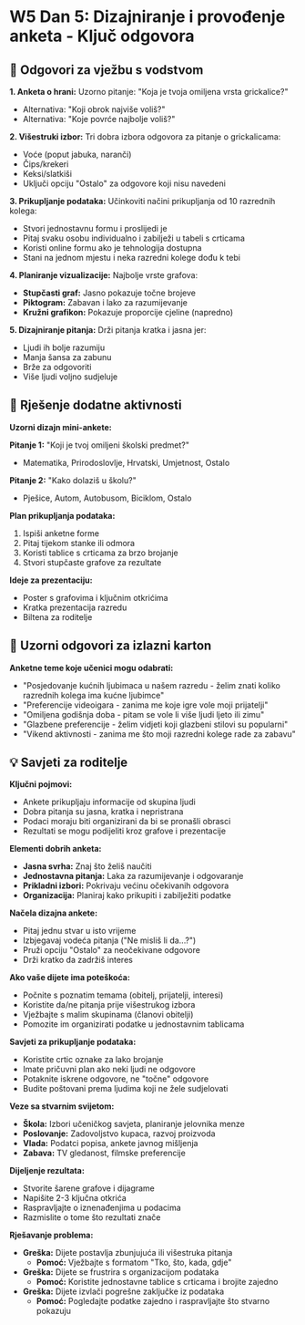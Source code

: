 # W5 Dan 5: Dizajniranje i provođenje anketa - Ključ odgovora

## 📝 Odgovori za vježbu s vodstvom

**1. Anketa o hrani:** Uzorno pitanje:
   "Koja je tvoja omiljena vrsta grickalice?"
   - Alternativa: "Koji obrok najviše voliš?"
   - Alternativa: "Koje povrće najbolje voliš?"

**2. Višestruki izbor:** Tri dobra izbora odgovora za pitanje o grickalicama:
   - Voće (poput jabuka, naranči)
   - Čips/krekeri
   - Keksi/slatkiši
   - Uključi opciju "Ostalo" za odgovore koji nisu navedeni

**3. Prikupljanje podataka:** Učinkoviti načini prikupljanja od 10 razrednih kolega:
   - Stvori jednostavnu formu i proslijedi je
   - Pitaj svaku osobu individualno i zabilježi u tabeli s crticama
   - Koristi online formu ako je tehnologija dostupna
   - Stani na jednom mjestu i neka razredni kolege dođu k tebi

**4. Planiranje vizualizacije:** Najbolje vrste grafova:
   - **Stupčasti graf:** Jasno pokazuje točne brojeve
   - **Piktogram:** Zabavan i lako za razumijevanje
   - **Kružni grafikon:** Pokazuje proporcije cjeline (napredno)

**5. Dizajniranje pitanja:** Drži pitanja kratka i jasna jer:
   - Ljudi ih bolje razumiju
   - Manja šansa za zabunu
   - Brže za odgovoriti
   - Više ljudi voljno sudjeluje

## 🚀 Rješenje dodatne aktivnosti

**Uzorni dizajn mini-ankete:**

**Pitanje 1:** "Koji je tvoj omiljeni školski predmet?"
- Matematika, Prirodoslovlje, Hrvatski, Umjetnost, Ostalo

**Pitanje 2:** "Kako dolaziš u školu?"
- Pješice, Autom, Autobusom, Biciklom, Ostalo

**Plan prikupljanja podataka:**
1. Ispiši anketne forme
2. Pitaj tijekom stanke ili odmora
3. Koristi tablice s crticama za brzo brojanje
4. Stvori stupčaste grafove za rezultate

**Ideje za prezentaciju:**
- Poster s grafovima i ključnim otkrićima
- Kratka prezentacija razredu
- Biltena za roditelje

## 🎯 Uzorni odgovori za izlazni karton

**Anketne teme koje učenici mogu odabrati:**
- "Posjedovanje kućnih ljubimaca u našem razredu - želim znati koliko razrednih kolega ima kućne ljubimce"
- "Preferencije videoigara - zanima me koje igre vole moji prijatelji"
- "Omiljena godišnja doba - pitam se vole li više ljudi ljeto ili zimu"
- "Glazbene preferencije - želim vidjeti koji glazbeni stilovi su popularni"
- "Vikend aktivnosti - zanima me što moji razredni kolege rade za zabavu"

## 💡 Savjeti za roditelje

**Ključni pojmovi:**
- Ankete prikupljaju informacije od skupina ljudi
- Dobra pitanja su jasna, kratka i nepristrana
- Podaci moraju biti organizirani da bi se pronašli obrasci
- Rezultati se mogu podijeliti kroz grafove i prezentacije

**Elementi dobrih anketa:**
- **Jasna svrha:** Znaj što želiš naučiti
- **Jednostavna pitanja:** Laka za razumijevanje i odgovaranje
- **Prikladni izbori:** Pokrivaju većinu očekivanih odgovora
- **Organizacija:** Planiraj kako prikupiti i zabilježiti podatke

**Načela dizajna ankete:**
- Pitaj jednu stvar u isto vrijeme
- Izbjegavaj vodeća pitanja ("Ne misliš li da...?")
- Pruži opciju "Ostalo" za neočekivane odgovore
- Drži kratko da zadržiš interes

**Ako vaše dijete ima poteškoća:**
- Počnite s poznatim temama (obitelj, prijatelji, interesi)
- Koristite da/ne pitanja prije višestrukog izbora
- Vježbajte s malim skupinama (članovi obitelji)
- Pomozite im organizirati podatke u jednostavnim tablicama

**Savjeti za prikupljanje podataka:**
- Koristite crtic oznake za lako brojanje
- Imate pričuvni plan ako neki ljudi ne odgovore
- Potaknite iskrene odgovore, ne "točne" odgovore
- Budite poštovani prema ljudima koji ne žele sudjelovati

**Veze sa stvarnim svijetom:**
- **Škola:** Izbori učeničkog savjeta, planiranje jelovnika menze
- **Poslovanje:** Zadovoljstvo kupaca, razvoj proizvoda
- **Vlada:** Podatci popisa, ankete javnog mišljenja
- **Zabava:** TV gledanost, filmske preferencije

**Dijeljenje rezultata:**
- Stvorite šarene grafove i dijagrame
- Napišite 2-3 ključna otkrića
- Raspravljajte o iznenađenjima u podacima
- Razmislite o tome što rezultati znače

**Rješavanje problema:**
- **Greška:** Dijete postavlja zbunjujuća ili višestruka pitanja
  - **Pomoć:** Vježbajte s formatom "Tko, što, kada, gdje"
- **Greška:** Dijete se frustrira s organizacijom podataka
  - **Pomoć:** Koristite jednostavne tablice s crticama i brojite zajedno
- **Greška:** Dijete izvlači pogrešne zaključke iz podataka
  - **Pomoć:** Pogledajte podatke zajedno i raspravljajte što stvarno pokazuju